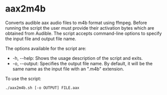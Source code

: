 # aax2m4b

Converts audible aax audio files to m4b format using ffmpeg. Before running the script the user must provide their activation bytes which are obtained from Audible. The script accepts command-line options to specify the input file and output file name. 

The options available for the script are: 

- -h, --help: Shows the usage description of the script and exits.
- -o, --output: Specifies the output file name. By default, it will be the same name as the input file with an ".m4b" extension.

To use the script:

```bash
./aax2m4b.sh [-o OUTPUT] FILE.aax
```
